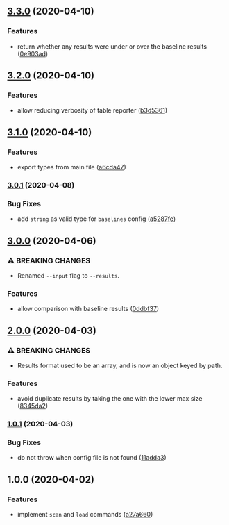## [3.3.0](https://github.com/unindented/toobig/compare/v3.2.0...v3.3.0) (2020-04-10)


### Features

* return whether any results were under or over the baseline results ([0e903ad](https://github.com/unindented/toobig/commit/0e903ad2ee9f26ff9cd91221fa07eb2387e6658b))

## [3.2.0](https://github.com/unindented/toobig/compare/v3.1.0...v3.2.0) (2020-04-10)


### Features

* allow reducing verbosity of table reporter ([b3d5361](https://github.com/unindented/toobig/commit/b3d5361c9badc570769cdabdfc12a8e6a36a549e))

## [3.1.0](https://github.com/unindented/toobig/compare/v3.0.1...v3.1.0) (2020-04-10)


### Features

* export types from main file ([a6cda47](https://github.com/unindented/toobig/commit/a6cda47eef1974adbafe38917ca2ead789c5512a))

### [3.0.1](https://github.com/unindented/toobig/compare/v3.0.0...v3.0.1) (2020-04-08)


### Bug Fixes

* add `string` as valid type for `baselines` config ([a5287fe](https://github.com/unindented/toobig/commit/a5287fe0380f03756b84df884a976345284c60a8))

## [3.0.0](https://github.com/unindented/toobig/compare/v2.0.0...v3.0.0) (2020-04-06)


### ⚠ BREAKING CHANGES

* Renamed `--input` flag to `--results`.

### Features

* allow comparison with baseline results ([0ddbf37](https://github.com/unindented/toobig/commit/0ddbf37cde2e4f420f0eebedabca8ae1b1c2e8ad))

## [2.0.0](https://github.com/unindented/toobig/compare/v1.0.1...v2.0.0) (2020-04-03)


### ⚠ BREAKING CHANGES

* Results format used to be an array, and is now an object keyed by path.

### Features

* avoid duplicate results by taking the one with the lower max size ([8345da2](https://github.com/unindented/toobig/commit/8345da2304042a16e3ea678b5c9547b3ba20a133))

### [1.0.1](https://github.com/unindented/toobig/compare/v1.0.0...v1.0.1) (2020-04-03)


### Bug Fixes

* do not throw when config file is not found ([11adda3](https://github.com/unindented/toobig/commit/11adda3788a1cc5c59a75721b0b8c649f9d4a517))

## 1.0.0 (2020-04-02)


### Features

* implement `scan` and `load` commands ([a27a660](https://github.com/unindented/toobig/commit/a27a66002b48716677519551d1f744b3962325d0))

